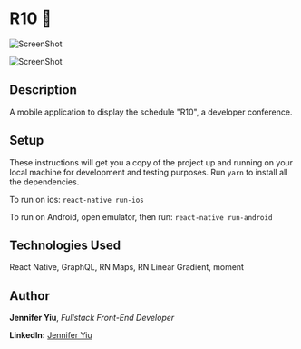 # R10 📱

<!-- -->

![ScreenShot](https://github.com/jenjjy/R10-App/blob/master/js/assets/images/screenshot-ios-schedule.png)

![ScreenShot](https://github.com/jenjjy/R10-App/blob/master/js/assets/images/screenshot-ios-session.png)

<!-- -->
<!-- -->

## Description

A mobile application to display the schedule "R10", a developer conference.

## Setup

These instructions will get you a copy of the project up and running on your local machine for development and testing purposes. Run `yarn` to install all the dependencies.

To run on ios: `react-native run-ios`

To run on Android, open emulator, then run: `react-native run-android`

## Technologies Used

React Native, GraphQL, RN Maps, RN Linear Gradient, moment

## Author

**Jennifer Yiu**, _Fullstack Front-End Developer_

**LinkedIn:** [Jennifer Yiu](https://www.linkedin.com/in/jennifer-yiu-12145836/)
